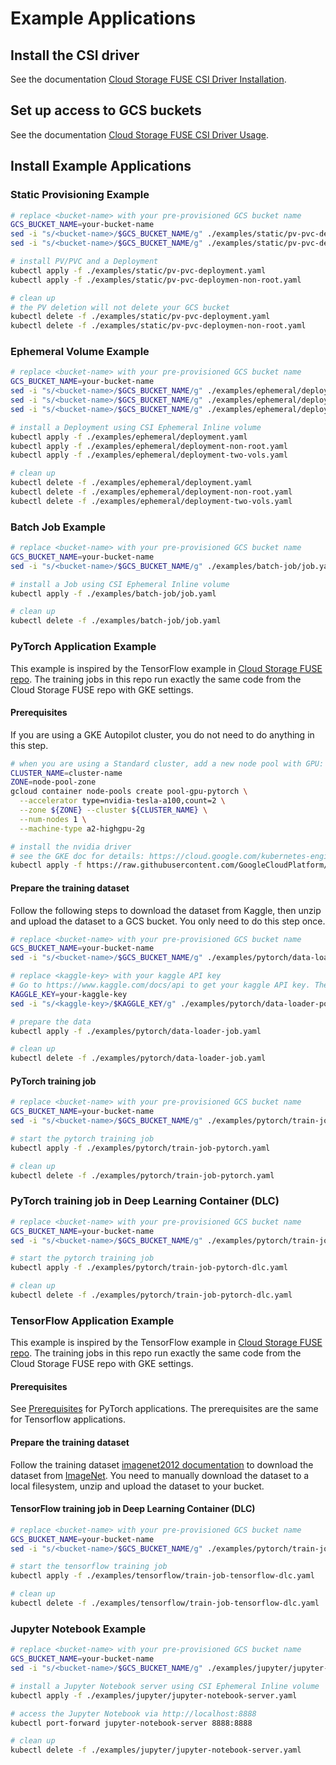 <!-- 
Copyright 2018 The Kubernetes Authors.
Copyright 2022 Google LLC

Licensed under the Apache License, Version 2.0 (the "License");
you may not use this file except in compliance with the License.
You may obtain a copy of the License at

    https://www.apache.org/licenses/LICENSE-2.0

Unless required by applicable law or agreed to in writing, software
distributed under the License is distributed on an "AS IS" BASIS,
WITHOUT WARRANTIES OR CONDITIONS OF ANY KIND, either express or implied.
See the License for the specific language governing permissions and
limitations under the License.
-->

# Example Applications

## Install the CSI driver

See the documentation [Cloud Storage FUSE CSI Driver Installation](../docs/installation.md).

## Set up access to GCS buckets

See the documentation [Cloud Storage FUSE CSI Driver Usage](../docs/usage.md#set-up-access-to-gcs-buckets-via-gke-workload-identity).

## Install Example Applications

### Static Provisioning Example

```bash
# replace <bucket-name> with your pre-provisioned GCS bucket name
GCS_BUCKET_NAME=your-bucket-name
sed -i "s/<bucket-name>/$GCS_BUCKET_NAME/g" ./examples/static/pv-pvc-deployment.yaml
sed -i "s/<bucket-name>/$GCS_BUCKET_NAME/g" ./examples/static/pv-pvc-deploymen-non-root.yaml

# install PV/PVC and a Deployment
kubectl apply -f ./examples/static/pv-pvc-deployment.yaml
kubectl apply -f ./examples/static/pv-pvc-deploymen-non-root.yaml

# clean up
# the PV deletion will not delete your GCS bucket
kubectl delete -f ./examples/static/pv-pvc-deployment.yaml
kubectl delete -f ./examples/static/pv-pvc-deploymen-non-root.yaml
```

### Ephemeral Volume Example

```bash
# replace <bucket-name> with your pre-provisioned GCS bucket name
GCS_BUCKET_NAME=your-bucket-name
sed -i "s/<bucket-name>/$GCS_BUCKET_NAME/g" ./examples/ephemeral/deployment.yaml
sed -i "s/<bucket-name>/$GCS_BUCKET_NAME/g" ./examples/ephemeral/deployment-non-root.yaml
sed -i "s/<bucket-name>/$GCS_BUCKET_NAME/g" ./examples/ephemeral/deployment-two-vols.yaml

# install a Deployment using CSI Ephemeral Inline volume
kubectl apply -f ./examples/ephemeral/deployment.yaml
kubectl apply -f ./examples/ephemeral/deployment-non-root.yaml
kubectl apply -f ./examples/ephemeral/deployment-two-vols.yaml

# clean up
kubectl delete -f ./examples/ephemeral/deployment.yaml
kubectl delete -f ./examples/ephemeral/deployment-non-root.yaml
kubectl delete -f ./examples/ephemeral/deployment-two-vols.yaml
```

### Batch Job Example

```bash
# replace <bucket-name> with your pre-provisioned GCS bucket name
GCS_BUCKET_NAME=your-bucket-name
sed -i "s/<bucket-name>/$GCS_BUCKET_NAME/g" ./examples/batch-job/job.yaml

# install a Job using CSI Ephemeral Inline volume
kubectl apply -f ./examples/batch-job/job.yaml

# clean up
kubectl delete -f ./examples/batch-job/job.yaml
```

### PyTorch Application Example

This example is inspired by the TensorFlow example in [Cloud Storage FUSE repo](https://github.com/GoogleCloudPlatform/gcsfuse/blob/master/perfmetrics/scripts/ml_tests/pytorch/dino/README-usage.md). The training jobs in this repo run exactly the same code from the Cloud Storage FUSE repo with GKE settings.

#### Prerequisites

If you are using a GKE Autopilot cluster, you do not need to do anything in this step.

```bash
# when you are using a Standard cluster, add a new node pool with GPU:
CLUSTER_NAME=cluster-name
ZONE=node-pool-zone
gcloud container node-pools create pool-gpu-pytorch \
  --accelerator type=nvidia-tesla-a100,count=2 \
  --zone ${ZONE} --cluster ${CLUSTER_NAME} \
  --num-nodes 1 \
  --machine-type a2-highgpu-2g

# install the nvidia driver
# see the GKE doc for details: https://cloud.google.com/kubernetes-engine/docs/how-to/gpus#installing_drivers
kubectl apply -f https://raw.githubusercontent.com/GoogleCloudPlatform/container-engine-accelerators/master/nvidia-driver-installer/cos/daemonset-preloaded.yaml
```

#### Prepare the training dataset

Follow the following steps to download the dataset from Kaggle, then unzip and upload the dataset to a GCS bucket. You only need to do this step once.

```bash
# replace <bucket-name> with your pre-provisioned GCS bucket name
GCS_BUCKET_NAME=your-bucket-name
sed -i "s/<bucket-name>/$GCS_BUCKET_NAME/g" ./examples/pytorch/data-loader-job.yaml

# replace <kaggle-key> with your kaggle API key
# Go to https://www.kaggle.com/docs/api to get your kaggle API key. The format is {"username":"xxx","key":"xxx"}.
KAGGLE_KEY=your-kaggle-key
sed -i "s/<kaggle-key>/$KAGGLE_KEY/g" ./examples/pytorch/data-loader-pod.yaml

# prepare the data
kubectl apply -f ./examples/pytorch/data-loader-job.yaml

# clean up
kubectl delete -f ./examples/pytorch/data-loader-job.yaml
```

#### PyTorch training job

```bash
# replace <bucket-name> with your pre-provisioned GCS bucket name
GCS_BUCKET_NAME=your-bucket-name
sed -i "s/<bucket-name>/$GCS_BUCKET_NAME/g" ./examples/pytorch/train-job-pytorch.yaml

# start the pytorch training job
kubectl apply -f ./examples/pytorch/train-job-pytorch.yaml

# clean up
kubectl delete -f ./examples/pytorch/train-job-pytorch.yaml
```

### PyTorch training job in Deep Learning Container (DLC)

```bash
# replace <bucket-name> with your pre-provisioned GCS bucket name
GCS_BUCKET_NAME=your-bucket-name
sed -i "s/<bucket-name>/$GCS_BUCKET_NAME/g" ./examples/pytorch/train-job-pytorch-dlc.yaml

# start the pytorch training job
kubectl apply -f ./examples/pytorch/train-job-pytorch-dlc.yaml

# clean up
kubectl delete -f ./examples/pytorch/train-job-pytorch-dlc.yaml
```

### TensorFlow Application Example

This example is inspired by the TensorFlow example in [Cloud Storage FUSE repo](https://github.com/GoogleCloudPlatform/gcsfuse/blob/master/perfmetrics/scripts/ml_tests/tf/resnet/README.md). The training jobs in this repo run exactly the same code from the Cloud Storage FUSE repo with GKE settings.

#### Prerequisites

See [Prerequisites](#prerequisites) for PyTorch applications. The prerequisites are the same for Tensorflow applications.

#### Prepare the training dataset

Follow the training dataset [imagenet2012 documentation](https://www.tensorflow.org/datasets/catalog/imagenet2012) to download the dataset from [ImageNet](https://image-net.org/challenges/LSVRC/2012/2012-downloads.php#Images). You need to manually download the dataset to a local filesystem, unzip and upload the dataset to your bucket.

#### TensorFlow training job in Deep Learning Container (DLC)

```bash
# replace <bucket-name> with your pre-provisioned GCS bucket name
GCS_BUCKET_NAME=your-bucket-name
sed -i "s/<bucket-name>/$GCS_BUCKET_NAME/g" ./examples/pytorch/train-job-tensorflow-dlc.yaml

# start the tensorflow training job
kubectl apply -f ./examples/tensorflow/train-job-tensorflow-dlc.yaml

# clean up
kubectl delete -f ./examples/tensorflow/train-job-tensorflow-dlc.yaml
```

### Jupyter Notebook Example

```bash
# replace <bucket-name> with your pre-provisioned GCS bucket name
GCS_BUCKET_NAME=your-bucket-name
sed -i "s/<bucket-name>/$GCS_BUCKET_NAME/g" ./examples/jupyter/jupyter-notebook-server.yaml

# install a Jupyter Notebook server using CSI Ephemeral Inline volume
kubectl apply -f ./examples/jupyter/jupyter-notebook-server.yaml

# access the Jupyter Notebook via http://localhost:8888
kubectl port-forward jupyter-notebook-server 8888:8888

# clean up
kubectl delete -f ./examples/jupyter/jupyter-notebook-server.yaml
```

